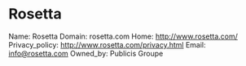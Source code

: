 
# Rosetta

Name: Rosetta
Domain: rosetta.com
Home: http://www.rosetta.com/
Privacy_policy: http://www.rosetta.com/privacy.html
Email: info@rosetta.com
Owned_by: Publicis Groupe
